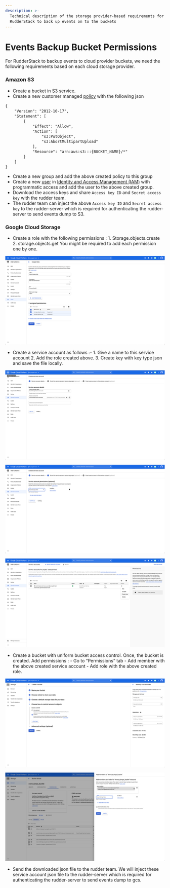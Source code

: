 ```yaml
---
description: >-
  Technical description of the storage provider-based requirements for
  RudderStack to back up events on to the buckets
---
```


# Events Backup Bucket Permissions

For RudderStack to backup events to cloud provider buckets, we need the following requirements based on each cloud storage provider.

### Amazon S3

* Create a bucket in [S3](https://aws.amazon.com/s3/) service.  
* Create a new customer managed [policy](https://docs.aws.amazon.com/IAM/latest/UserGuide/tutorial_managed-policies.html) with the following json

```text
{
    "Version": "2012-10-17",
    "Statement": [
        {
            "Effect": "Allow",
            "Action": [
                "s3:PutObject",
                "s3:AbortMultipartUpload"
            ],
            "Resource": "arn:aws:s3:::{BUCKET_NAME}/*"
        }
    ]
}
```

* Create a new group and add the above created policy to this group
* Create a new [user](https://docs.aws.amazon.com/IAM/latest/UserGuide/id_users_create.html) in [Identity and Access Management \(IAM\)](https://console.aws.amazon.com/iam) with programmatic access and add the user to the above created group.
* Download the access keys and share `Access key ID` and `Secret access key` with the rudder team.
* The rudder team can inject the above `Access key ID` and `Secret access key` to the rudder-server which is required for authenticating the rudder-server to send events dump to S3. 



### Google Cloud Storage

* Create a role with the following permissions : 1. Storage.objects.create 2. storage.objects.get You might be required to add each permission one by one.

![](../.gitbook/assets/screenshot-2020-08-05-at-11.38.37-am.png)



* Create a service account as follows :- 1. Give a name to this service account 2. Add the role created above. 3. Create key with key type json and save the file locally.

![](../.gitbook/assets/screenshot-2020-08-05-at-11.40.12-am%20%281%29.png)



![](../.gitbook/assets/screenshot-2020-08-05-at-11.41.24-am.png)



![](../.gitbook/assets/screenshot-2020-08-05-at-11.49.10-am.png)



* Create a bucket with uniform bucket access control. Once, the bucket is created. Add permissions : - Go to “Permissions” tab - Add member with the above created service account - Add role with the above created role. 

![](../.gitbook/assets/screenshot-2020-08-05-at-11.52.07-am.png)

  


![](../.gitbook/assets/screenshot-2020-08-05-at-11.53.34-am.png)

* Send the downloaded json file to the rudder team. We will inject these service account json file to the rudder-server which is required  for authenticating the rudder-server to send events dump to gcs.

